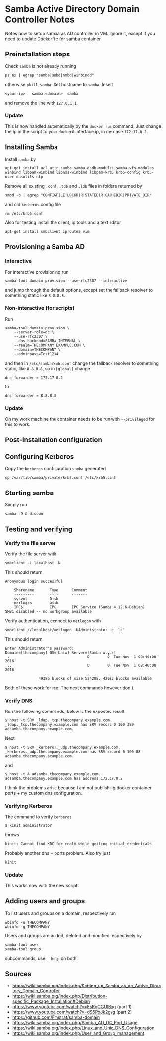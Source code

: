 # Samba Active Directory Domain Controller Notes

Notes how to setup samba as AD controller in VM.
Ignore it, except if you need to update Dockerfile for samba container.

## Preinstallation steps

Check `samba` is not already running
```
ps ax | egrep "samba|smbd|nmbd|winbindd"
```
otherwise `pkill samba`.
Set hostname to `samba`.
Insert
```
<your-ip>   samba.<domain>  samba
```
and remove the line with `127.0.1.1`.

### Update

This is now handled automatically by the `docker run` command.
Just change the ip in the script to your `docker0` interface ip,
in my case `172.17.0.2`.

## Installing Samba

Install `samba` by
```
apt-get install acl attr samba samba-dsdb-modules samba-vfs-modules winbind libpam-winbind libnss-winbind libpam-krb5 krb5-config krb5-user dnsutils ntp
```
Remove all existing `.conf`, `.tdb` and `.ldb` files in folders returned by
```
smbd -b | egrep "CONFIGFILE|LOCKDIR|STATEDIR|CACHEDIR|PRIVATE_DIR"
```
and old `kerberos` config file
```
rm /etc/krb5.conf
```
Also for testing install the client, ip tools and a text editor
```
apt-get install smbclient iproute2 vim
```

## Provisioning a Samba AD

### Interactive

For interactive provisioning run
```
samba-tool domain provision --use-rfc2307 --interactive
```
and jump through the default options, except set the fallback resolver to
something static like `8.8.8.8`.

### Non-interactive (for scripts)

Run
```
samba-tool domain provision \
    --server-role=dc \
    --use-rfc2307 \
    --dns-backend=SAMBA_INTERNAL \
    --realm=THECOMPANY.EXAMPLE.COM \
    --domain=THECOMPANY \
    --adminpass=Test1234
```
and then in `/etc/samba/smb.conf` change the fallback resolver
to something static, like `8.8.8.8`, so in `[global]` change
```
dns forwarder = 172.17.0.2
```
to
```
dns forwarder = 8.8.8.8
```

### Update

On my work machine the container needs to be run with `--privileged` for this
to work.

## Post-installation configuration

## Configuring Kerberos

Copy the `kerberos` configuration `samba` generated
```
cp /var/lib/samba/private/krb5.conf /etc/krb5.conf
```

## Starting samba

Simply run
```
samba -D & disown
```


## Testing and verifying

### Verify the file server

Verify the file server with
```
smbclient -L localhost -N
```
This should return
```
Anonymous login successful

    Sharename       Type      Comment
    ---------       ----      -------
    sysvol          Disk
    netlogon        Disk
    IPC$            IPC       IPC Service (Samba 4.12.6-Debian)
SMB1 disabled -- no workgroup available
```

Verify authentication, connect to `netlogon` with
```
smbclient //localhost/netlogon -UAdministrator -c 'ls'
```
This should return
```
Enter Administrator's password:
Domain=[thecompany] OS=[Unix] Server=[Samba x.y.z]
 .                                   D        0  Tue Nov  1 08:40:00 2016
 ..                                  D        0  Tue Nov  1 08:40:00 2016

               49386 blocks of size 524288. 42093 blocks available
```
Both of these work for me. The next commands however don't.

### Verify DNS

Run the following commands, below is the expected result
```
$ host -t SRV _ldap._tcp.thecompany.example.com.
_ldap._tcp.thecompany.example.com has SRV record 0 100 389 adsamba.thecompany.example.com.
```
Next
```
$ host -t SRV _kerberos._udp.thecompany.example.com.
_kerberos._udp.thecompany.example.com has SRV record 0 100 88 adsamba.thecompany.example.com.
```
and
```
$ host -t A adsamba.thecompany.example.com.
adsamba.thecompany.example.com has address 172.17.0.2
```

I think the problems arise because I am not publishing docker container ports +
my custom dns configuration.

### Verifying Kerberos

The command to verify `kerberos`
```
$ kinit administrator
```
throws
```
kinit: Cannot find KDC for realm while getting initial credentials
```
Probably another dns + ports problem.
Also try just
```
kinit
```

### Update

This works now with the new script.

## Adding users and groups

To list users and groups on a domain, respectively run
```
wbinfo -u THECOMPANY
wbinfo -g THECOMPANY
```
Users and groups are added, deleted and modified respectively by
```
samba-tool user
samba-tool group
```
subcommands, use `--help` on both.


## Sources

* https://wiki.samba.org/index.php/Setting_up_Samba_as_an_Active_Directory_Domain_Controller
* https://wiki.samba.org/index.php/Distribution-specific_Package_Installation#Debian
* https://www.youtube.com/watch?v=EsKgCGUlBog (part 1)
* https://www.youtube.com/watch?v=dS5PxJk2gyg (part 2)
* https://github.com/Fmstrat/samba-domain
* https://wiki.samba.org/index.php/Samba_AD_DC_Port_Usage
* https://wiki.samba.org/index.php/Linux_and_Unix_DNS_Configuration
* https://wiki.samba.org/index.php/User_and_Group_management
